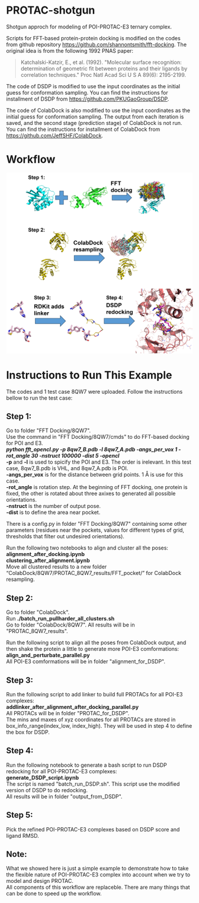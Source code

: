 # PROTAC-shotgun
Shotgun approch for modeling of POI-PROTAC-E3 ternary complex.

Scripts for FFT-based protein-protein docking is modified on the codes from github repository https://github.com/shannontsmith/fft-docking. The original idea is from the following 1992 PNAS paper:

>Katchalski-Katzir, E., et al. (1992). "Molecular surface recognition: determination of geometric fit between proteins and their ligands by correlation techniques." Proc Natl Acad Sci U S A 89(6): 2195-2199.

The code of DSDP is modified to use the input coordinates as the initial guess for conformation sampling. You can find the instructions for installment of DSDP from https://github.com/PKUGaoGroup/DSDP.

The code of ColabDock is also modified to use the input coordinates as the initial guess for conformation sampling. The output from each iteration is saved, and the second stage (prediction stage) of ColabDock is not run. You can find the instructions for installment of ColabDock from https://github.com/JeffSHF/ColabDock.

# Workflow
<img src="./images/PROTAC_shotgun_workflow.png" width="600" alt="PROTAC shotgun Workflow">

# Instructions to Run This Example
The codes and 1 test case 8QW7 were uploaded. Follow the instructions bellow to run the test case:

## Step 1:  
Go to folder "FFT Docking/8QW7".  
Use the command in "FFT Docking/8QW7/cmds" to do FFT-based docking for POI and E3.  
***python fft_opencl.py -p 8qw7_B.pdb -l 8qw7_A.pdb -angs_per_vox 1 -rot_angle 30 -nstruct 100000 -dist 5 -opencl***  
**-p** and **-l** is used to spicify the POI and E3. The order is irelevant. In this test case, 8qw7_B.pdb is VHL, and 8qw7_A.pdb is POI.  
**-angs_per_vox** is for the distance between grid points. 1 Å is use for this case.  
**-rot_angle** is rotation step. At the beginning of FFT docking, one protein is fixed, the other is rotated about three axixes to generated all possible orientations.  
**-nstruct** is the number of output pose.  
**-dist** is to define the area near pocket.  

There is a config.py in folder "FFT Docking/8QW7" containing some other parameters (residues near the pockets, values for different types of grid, thresholds that filter out undesired orientations).  

Run the following two notebooks to align and cluster all the poses:  
**alignment_after_docking.ipynb**  
**clustering_after_alignment.ipynb**  
Move all clustered results to a new folder “ColabDock/8QW7/PROTAC_8QW7_results/FFT_pocket/” for ColabDock resampling.  

## Step 2:  
Go to folder "ColabDock".  
Run **./batch_run_pullharder_all_clusters.sh**  
Go to folder "ColabDock/8QW7". All results will be in "PROTAC_8QW7_results".  

Run the following script to align all the poses from ColabDock output, and then shake the protein a little to generate more POI-E3 comformations:  
**align_and_perturbate_parallel.py**  
All POI-E3 comformations will be in folder "alignment_for_DSDP".  

## Step 3:  
Run the following script to add linker to build full PROTACs for all POI-E3 complexes:  
**addlinker_after_alignment_after_docking_parallel.py**  
All PROTACs will be in folder "PROTAC_for_DSDP".  
The mins and maxes of xyz coordinates for all PROTACs are stored in box_info_range(index_low, index_high). They will be used in step 4 to define the box for DSDP.  

## Step 4:  
Run the following notebook to generate a bash script to run DSDP redocking for all POI-PROTAC-E3 complexes:  
**generate_DSDP_script.ipynb**  
The script is named "batch_run_DSDP.sh". This script use the modified version of DSDP to do redocking.  
All results will be in folder "output_from_DSDP".  

## Step 5:  
Pick the refined POI-PROTAC-E3 complexes based on DSDP score and ligand RMSD.  

## Note:  
What we showed here is just a simple example to demonstrate how to take the flexible nature of POI-PROTAC-E3 complex into account when we try to model and design PROTAC.  
All components of this workflow are replaceble. There are many things that can be done to speed up the workflow.  

